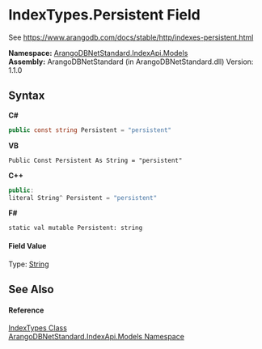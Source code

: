 # IndexTypes.Persistent Field
 

See https://www.arangodb.com/docs/stable/http/indexes-persistent.html

**Namespace:**&nbsp;<a href="215740c9-85fc-74fa-998d-14b49b842d56">ArangoDBNetStandard.IndexApi.Models</a><br />**Assembly:**&nbsp;ArangoDBNetStandard (in ArangoDBNetStandard.dll) Version: 1.1.0

## Syntax

**C#**<br />
``` C#
public const string Persistent = "persistent"
```

**VB**<br />
``` VB
Public Const Persistent As String = "persistent"
```

**C++**<br />
``` C++
public:
literal String^ Persistent = "persistent"
```

**F#**<br />
``` F#
static val mutable Persistent: string
```


#### Field Value
Type: <a href="https://docs.microsoft.com/dotnet/api/system.string" target="_blank" rel="noopener noreferrer">String</a>

## See Also


#### Reference
<a href="a0413491-8858-0a13-cda4-8a61e461320f">IndexTypes Class</a><br /><a href="215740c9-85fc-74fa-998d-14b49b842d56">ArangoDBNetStandard.IndexApi.Models Namespace</a><br />